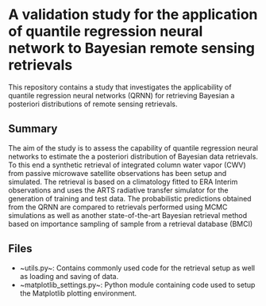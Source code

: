 # A validation study for the application of quantile regression neural network to Bayesian remote sensing retrievals

This repository contains a study that investigates the applicability of quantile
regression neural networks (QRNN) for retrieving Bayesian a posteriori distributions
of remote sensing retrievals.

## Summary

The aim of the study is to assess the capability of quantile regression neural
networks to estimate the a posteriori distribution of Bayesian data retrievals.
To this end a synthetic retrieval of integrated column water vapor (CWV) from
passive microwave satellite observations has been setup and simulated. The
retrieval is based on a climatology fitted to ERA Interim observations and uses
the ARTS radiative transfer simulator for the generation of training and test
data. The probabilistic predictions obtained from the QRNN are compared to
retrievals performed using MCMC simulations as well as another state-of-the-art
Bayesian retrieval method based on importance sampling of sample from a
retrieval database (BMCI)

## Files

- ~utils.py~: Contains commonly used code for the retrieval setup as well as
   loading and saving of data.
- ~matplotlib_settings.py~: Python module containing code used to setup the Matplotlib
   plotting environment.

